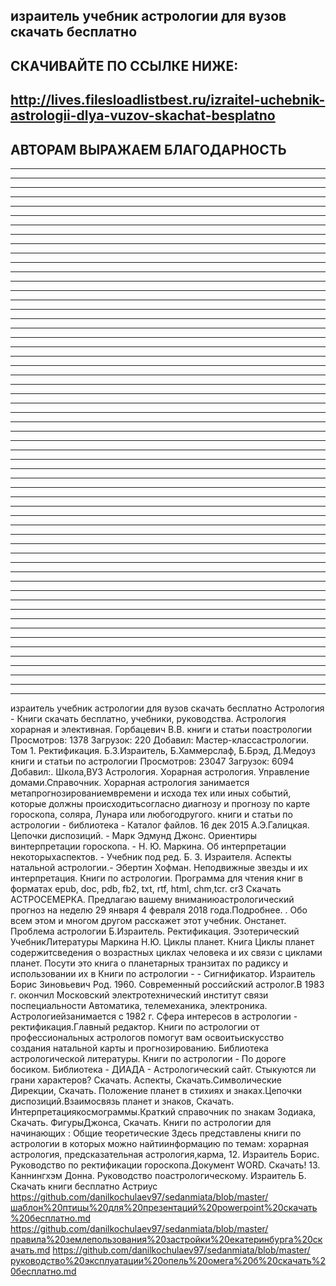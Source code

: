 израитель учебник астрологии для вузов скачать бесплатно
--------------------------------------------------
СКАЧИВАЙТЕ ПО ССЫЛКЕ НИЖЕ:
--------------------------------------------------
http://lives.filesloadlistbest.ru/izraitel-uchebnik-astrologii-dlya-vuzov-skachat-besplatno
--------------------------------------------------
АВТОРАМ ВЫРАЖАЕМ БЛАГОДАРНОСТЬ
--------------------------------------------------
--------------------------------------------------
--------------------------------------------------
--------------------------------------------------
--------------------------------------------------
--------------------------------------------------
--------------------------------------------------
--------------------------------------------------
--------------------------------------------------
--------------------------------------------------
--------------------------------------------------
--------------------------------------------------
--------------------------------------------------
--------------------------------------------------
--------------------------------------------------
--------------------------------------------------
--------------------------------------------------
--------------------------------------------------
--------------------------------------------------
--------------------------------------------------
--------------------------------------------------
--------------------------------------------------
--------------------------------------------------
--------------------------------------------------
--------------------------------------------------
--------------------------------------------------
--------------------------------------------------
--------------------------------------------------
--------------------------------------------------
--------------------------------------------------
--------------------------------------------------
--------------------------------------------------
--------------------------------------------------
--------------------------------------------------
--------------------------------------------------
--------------------------------------------------
--------------------------------------------------
--------------------------------------------------
--------------------------------------------------
--------------------------------------------------
--------------------------------------------------
--------------------------------------------------
--------------------------------------------------
--------------------------------------------------
--------------------------------------------------
--------------------------------------------------
--------------------------------------------------
--------------------------------------------------
--------------------------------------------------
--------------------------------------------------
--------------------------------------------------
--------------------------------------------------
--------------------------------------------------
--------------------------------------------------
--------------------------------------------------
--------------------------------------------------
--------------------------------------------------
--------------------------------------------------
израитель учебник астрологии для вузов скачать бесплатно Астрология - Книги скачать бесплатно, учебники, руководства. Астрология хорарная и элективная. Горбацевич В.В. книги и статьи поастрологии  Просмотров: 1378  Загрузок: 220  Добавил:  Мастер-классастрологии. Том 1. Ректификация. Б.З.Израитель, Б.Хаммерслаф, Б.Брэд, Д.Медоуз  книги и статьи по астрологии  Просмотров: 23047  Загрузок: 6094 Добавил:. Школа,ВУЗ  Астрология. Хорарная астрология. Управление домами.Справочник. Хорарная астрология занимается метапрогнозированиемвремени и исхода тех или иных событий, которые должны происходитьсогласно диагнозу и прогнозу по карте гороскопа, соляра, Лунара или любогодругого. книги и статьи по астрологии - библиотека - Каталог файлов. 16 дек 2015  А.Э.Галицкая. Цепочки диспозиций. - Марк Эдмунд Джонс. Ориентиры винтерпретации гороскопа. - Н. Ю. Маркина. Об интерпретации некоторыхаспектов. - Учебник под ред. Б. З. Израителя. Аспекты натальной астрологии.- Эбертин Хофман. Неподвижные звезды и их интерпретация. Книги по астрологии. Программа для чтения книг в форматах epub, doc, pdb, fb2, txt, rtf, html, chm,tcr. cr3 Скачать  АСТРОСЕМЕРКА. Предлагаю вашему вниманиюастрологический прогноз на неделю 29 января  4 февраля 2018 года.Подробнее. . Обо всем этом и многом другом расскажет этот учебник. Онстанет. Проблема астрологии  Б.Израитель. Ректификация. Эзотерический УчебникЛитературы  Маркина Н.Ю. Циклы планет. Книга  Циклы планет содержитсведения о возрастных циклах человека и их связи с циклами планет. Посути это книга о планетарных транзитах по радиксу и использовании их в
Книги по астрологии - - Сигнификатор. Израитель Борис Зиновьевич Род. 1960. Современный российский астролог.В 1983 г. окончил Московский электротехнический институт связи поспециальности Автоматика, телемеханика, электроника. Астрологиейзанимается с 1982 г. Сфера интересов в астрологии - ректификация.Главный редактор. Книги по астрологии от профессиональных астрологов помогут вам освоитьискусство создания натальной карты и прогнозированию. Библиотека астрологической литературы. Книги по астрологии - По дороге босиком. Библиотека - ДИАДА - Астрологический сайт. Cтыкуются ли грани характеров? Скачать. Аспекты, Скачать.Символические Дирекции, Скачать. Положение планет в стихиях и знаках.Цепочки диспозиций.Взаимосвязь планет и знаков, Скачать. Интерпретациякосмограммы.Краткий справочник по знакам Зодиака, Скачать. ФигурыДжонса, Скачать. Книги по астрологии для начинающих : Общие теоретические
Здесь представлены книги по астрологии в которых можно найтиинформацию по темам: хорарная астрология, предсказательная астрология,карма,  12. Израитель Борис. Руководство по ректификации гороскопа.Документ WORD. Скачать! 13. Каннингхэм Донна. Руководство поастрологическому. Израитель Б.  Скачать книги бесплатно  Астриус
https://github.com/danilkochulaev97/sedanmiata/blob/master/шаблон%20птицы%20для%20презентаций%20powerpoint%20скачать%20бесплатно.md
https://github.com/danilkochulaev97/sedanmiata/blob/master/правила%20землепользования%20застройки%20екатеринбурга%20скачать.md
https://github.com/danilkochulaev97/sedanmiata/blob/master/руководство%20эксплуатации%20опель%20омега%20б%20скачать%20бесплатно.md